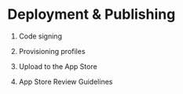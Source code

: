 # Deployment & Publishing

1. Code signing

2. Provisioning profiles

3. Upload to the App Store

4. App Store Review Guidelines
